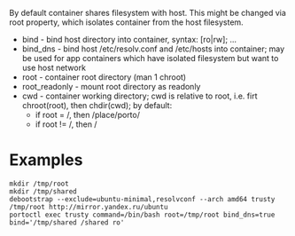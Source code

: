 By default container shares filesystem with host.
This might be changed via root property, which isolates container from the host filesystem.

* bind - bind host directory into container, syntax: <host path> <container path> [ro|rw]; ...
* bind\_dns - bind host /etc/resolv.conf and /etc/hosts into container; may be used for app containers which have isolated filesystem but want to use host network
* root - container root directory (man 1 chroot)
* root\_readonly - mount root directory as readonly
* cwd - container working directory; cwd is relative to root, i.e. firt chroot(root), then chdir(cwd); by default:
  - if root = /, then /place/porto/<container>
  - if root != /, then /

# Examples

```
mkdir /tmp/root
mkdir /tmp/shared
debootstrap --exclude=ubuntu-minimal,resolvconf --arch amd64 trusty /tmp/root http://mirror.yandex.ru/ubuntu
portoctl exec trusty command=/bin/bash root=/tmp/root bind_dns=true bind='/tmp/shared /shared ro'
```
